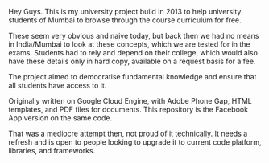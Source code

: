 
Hey Guys. This is my university project build in 2013 to help university students of Mumbai to browse through the course curriculum for free. 

These seem very obvious and naive today, but back then we had no means in India/Mumbai to look at these concepts, which we are tested for in the exams. Students had to rely and depend on their college, which would also have these details only in hard copy, available on a request basis for a fee.

The project aimed to democratise fundamental knowledge and ensure that all students have access to it.

Originally written on Google Cloud Engine, with Adobe Phone Gap, HTML templates, and PDF files for documents. This repository is the Facebook App version on the same code.

That was a mediocre attempt then, not proud of it technically. It needs a refresh and is open to people looking to upgrade it to current code platform, libraries, and frameworks.



